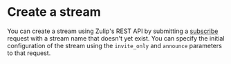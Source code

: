 # Create a stream

You can create a stream using Zulip's REST API by submitting a
[subscribe](/api/add-subscriptions) request with a stream name that
doesn't yet exist.  You can specify the initial configuration of the
stream using the `invite_only` and `announce` parameters to that
request.
